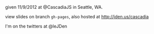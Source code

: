 given 11/9/2012 at @CascadiaJS in Seattle, WA.

view slides on branch `gh-pages`, also hosted at http://jden.us/cascadia

I'm on the twitters at @leJDen